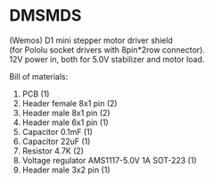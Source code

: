 # DMSMDS
(Wemos) D1 mini stepper motor driver shield <br> (for Pololu socket drivers with 8pin*2row connector).
<br>
12V power in, both for 5.0V stabilizer and motor load.
<br>

Bill of materials:<br>
1. PCB (1)<br>
2. Header female 8x1 pin (2)<br>
3. Header male 8x1 pin (2)<br>
4. Header male 6x1 pin (1)<br>
5. Capacitor 0.1mF (1)<br>
6. Capacitor 22uF (1)<br>
7. Resistor 4.7K (2)<br>
8. Voltage regulator AMS1117-5.0V 1A SOT-223 (1)<br>
9. Header male 3x2 pin (1)<br>
